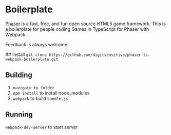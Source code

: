# Boilerplate

[Phaser](https://github.com/photonstorm/phaser) is a fast, free, and fun open source HTML5 game framework. This is a boilerplate for people coding Games in TypeScript for Phaser with Webpack.

Feedback is always welcome.

## Install
`git clone https://github.com/digitsensitive/phaser-ts-webpack-boilerplate.git`

## Building
1. `navigate to folder`
2. `npm install` to install node_modules
3. `webpack` to build `bundle.js`

## Running
`webpack-dev-server` to start server
